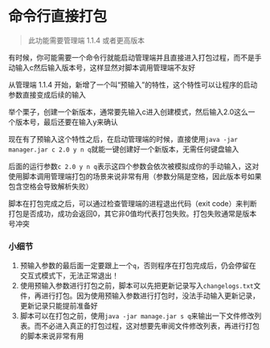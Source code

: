 # 命令行直接打包

> 此功能需要管理端 1.1.4 或者更高版本

有时候，你可能需要一个命令行就能启动管理端并且直接进入打包过程，而不是手动输入c然后输入版本号，这样显然对脚本调用管理端不友好

从管理端 1.1.4 开始，新增了一个叫“预输入”的特性，这个特性可以让程序的启动参数直接变成后续的输入

举个栗子，创建一个新版本，通常要先输入c进入创建模式，然后输入2.0这么一个版本号，最后还要在输入y来确认

现在有了预输入这个特性之后，在启动管理端的时候，直接使用`java -jar manager.jar c 2.0 y n q`就能一键创建好一个新版本，无需任何键盘输入

后面的运行参数`c 2.0 y n q`表示这四个参数会依次被模拟成你的手动输入，这对使用脚本调用管理端打包的场景来说非常有用（参数分隔是空格，因此版本号如果包含空格会导致解析失败）

脚本在打包完成之后，可以通过检查管理端的进程退出代码（exit code）来判断打包是否成功，成功会返回0，其它非0值均代表打包失败。打包失败通常是版本号冲突

### 小细节

1. 预输入参数的最后面一定要跟上一个`q`，否则程序在打包完成后，仍会停留在交互式模式下，无法正常退出！
2. 使用预输入参数进行打包之前，脚本可以先把更新记录写入`changelogs.txt`文件，再进行打包。因为使用预输入参数进行打包时，没法手动输入更新记录，更新记录只能提前准备好
3. 脚本可以在打包之前，使用`java -jar manage.jar s q`来输出一下文件修改列表。而不必进入真正的打包过程，这对想要先审阅文件修改列表，再进行打包的脚本来说非常有用
